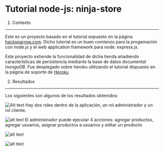 Tutorial node-js: ninja-store
===================

1. Contexto
---------------------

Este es un proyecto basado en el tutorial expuesto en la página [hacksparrow.com](http://www.hacksparrow.com/express-js-tutorial.html). Dicho tutorial es un buen comienzo para la progamación con node.js y el web application framework para node: express.js.

Este proyecto extiende la funcionalidad de dicha tienda añadiendo características de persistencia mediante la base de datos documental _mongoDB_.  Fue desplegado sobre heroku utilizando el tutorial dispuesto en la página de soporte de [Heroku](https://devcenter.heroku.com/articles/nodejs)


2. Resultados
---------------------

Los siguientes son algunos de los resultados obtenidos:

![Alt text](https://github.com/ftriana3185/ninja-store/tree/master/images/ninja-store-login.png "Login Aplicación")
Hay dos roles dentro de la aplicación, un rol administrador y un rol cliente.

![alt text](https://github.com/ftriana3185/ninja-store/tree/master/images/ninja-store-admin-menu.png "Menu Administrador")
El administrador puede ejecutar 4 acciones: agregar productos, agregar usuarios, asignar productos a usuarios y editar un producto

![alt text](https://github.com/ftriana3185/ninja-store/tree/master/images/asignar-productos-clientes.png "Asignar productos-clientes")

![alt text](https://github.com/ftriana3185/ninja-store/tree/master/images/items.png?raw=true  "Items de un cliente")